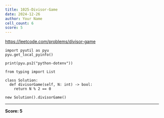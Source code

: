 ```yaml
---
title: 1025-Divisor-Game
date: 2024-12-26
author: Your Name
cell_count: 6
score: 5
---
```


https://leetcode.com/problems/divisor-game


```
import pyutil as pyu
pyu.get_local_pyinfo()
```


```
print(pyu.ps2("python-dotenv"))
```


```
from typing import List
```


```
class Solution:
  def divisorGame(self, N: int) -> bool:
    return N % 2 == 0
```


```
new Solution().divisorGame()
```


---
**Score: 5**